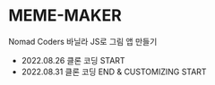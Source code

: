 # MEME-MAKER
Nomad Coders 바닐라 JS로 그림 앱 만들기 <br>
- 2022.08.26 클론 코딩 START <br>
- 2022.08.31 클론 코딩 END & CUSTOMIZING START<br>